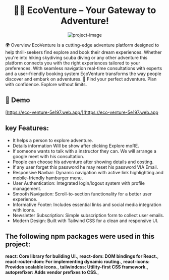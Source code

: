 
<h1 align="center" id="title">🌿✨ EcoVenture – Your Gateway to Adventure!</h1>

<p align="center"><img src="https://i.ibb.co.com/QxJNn5J/eco.png" alt="project-image"></p>

<p id="description">🌍 Overview EcoVenture is a cutting-edge adventure platform designed to help thrill-seekers find explore and book their dream experiences. Whether you're into hiking skydiving scuba diving or any other adventure this platform connects you with the right experiences tailored to your preferences. With seamless navigation real-time consultations with experts and a user-friendly booking system EcoVenture transforms the way people discover and embark on adventures. 🔹 Find your perfect adventure. Plan with confidence. Explore without limits.</p>

<h2>🚀 Demo</h2>

[https://eco-venture-5e197.web.app/](https://eco-venture-5e197.web.app


## key Features:

- It helps a person to explore adventure.
- Details information Will be show after clicking Explore moRE.
- If someone wants to talk with a instructor they can. We will arrange a google meet with his  consultation.
- People can choose his adventure after showing details and costing.
- If any user forget this password he may reset his password VIA Email.
- Responsive Navbar: Dynamic navigation with active link highlighting and mobile-friendly hamburger menu.
- User Authentication: Integrated login/logout system with profile management.
- Smooth Navigation: Scroll-to-section functionality for a better user experience.
- Informative Footer: Includes essential links and social media integration with icons.
- Newsletter Subscription: Simple subscription form to collect user emails.
- Modern Design: Built with Tailwind CSS for a clean and responsive UI.


## The following npm packages were used in this project:

**react: Core library for building UI.**,
**react-dom: DOM bindings for React.**,
**react-router-dom: For implementing dynamic routing.**,
**react-icons: Provides scalable icons.**,
**tailwindcss: Utility-first CSS framework.**,
**autoprefixer: Adds vendor prefixes to CSS.**,









